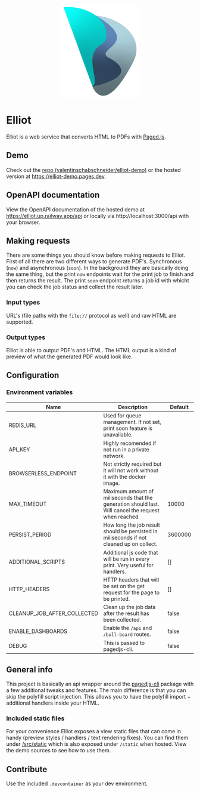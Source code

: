 <p align="center">
	<img src="docs/logo.svg" alt="elliot logo" height="250px" />
</p>

# Elliot

Elliot is a web service that converts HTML to PDFs with [Paged.js](https://pagedjs.org).

## Demo

Check out the [repo (valentinschabschneider/elliot-demo)](https://github.com/valentinschabschneider/elliot-demo) or the hosted version at https://elliot-demo.pages.dev.

## OpenAPI documentation

View the OpenAPI documentation of the hosted demo at https://elliot.up.railway.app/api or locally via http://localhost:3000/api with your browser.

## Making requests

There are some things you should know before making requests to Elliot.
First of all there are two different ways to generate PDF's. Synchronous (`now`) and asynchronous (`soon`).
In the background they are basically doing the same thing, but the print `now` endpoints wait for the print job to finish and then returns the result.
The print `soon` endpoint returns a job id with whicht you can check the job status and collect the result later.

### Input types

URL's (file paths with the `file://` protocol as well) and raw HTML are supported.

### Output types

Elliot is able to output PDF's and HTML. The HTML output is a kind of preview of what the generated PDF would look like.

## Configuration

### Environment variables

| Name                        | Description                                                                                          | Default |
| --------------------------- | ---------------------------------------------------------------------------------------------------- | ------- |
| REDIS_URL                   | Used for queue management. If not set, print soon feature is unavailable.                            |         |
| API_KEY                     | Highly recomended if not run in a private network.                                                   |         |
| BROWSERLESS_ENDPOINT        | Not strictly required but it will not work without it with the docker image.                         |         |
| MAX_TIMEOUT                 | Maximum amount of miliseconds that the generation should last. Will cancel the request when reached. | 10000   |
| PERSIST_PERIOD              | How long the job result should be persisted in miliseconds if not cleaned up on collect.             | 3600000 |
| ADDITIONAL_SCRIPTS          | Additional js code that will be run in every print. Very useful for handlers.                        | []      |
| HTTP_HEADERS                | HTTP headers that will be set on the get request for the page to be printed.                         | []      |
| CLEANUP_JOB_AFTER_COLLECTED | Clean up the job data after the result has been collected.                                           | false   |
| ENABLE_DASHBOARDS           | Enable the `/api` and `/bull-board` routes.                                                          | false   |
| DEBUG                       | This is passed to pagedjs-cli.                                                                       | false   |

## General info

This project is basically an api wrapper around the [pagedjs-cli](https://gitlab.coko.foundation/pagedjs/pagedjs-cli) package with a few additional tweaks and features.
The main difference is that you can skip the polyfill script injection. This allows you to have the polyfill import + additional handlers inside your HTML.

### Included static files

For your convenience Elliot exposes a view static files that can come in handy (preview styles / handlers / text rendering fixes). You can find them under [/src/static](/src/static) which is also exposed under `/static` when hosted. View the demo sources to see how to use them.

## Contribute

Use the included `.devcontainer` as your dev environment.
